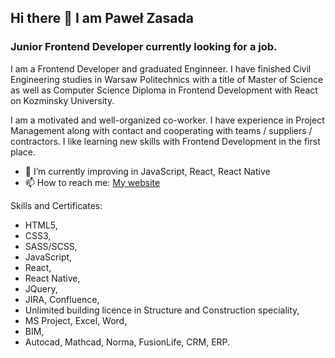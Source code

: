 ## Hi there 👋 I am Paweł Zasada
### Junior Frontend Developer currently looking for a job.

I am a Frontend Developer and graduated Enginneer. I have finished Civil Engineering studies in Warsaw Politechnics with a title of Master of Science as well as Computer Science Diploma in Frontend Development with React on Kozminsky University. 

I am a motivated and well-organized co-worker. I have experience in Project Management along with contact and cooperating with teams / suppliers / contractors. I like learning new skills with Frontend Development in the first place.

- 🌱 I’m currently improving in JavaScript, React, React Native
- 📫 How to reach me: [My website](https://github.com/Zasada94/PaulsPortfolio)

Skills and Certificates:
- HTML5,
- CSS3,
- SASS/SCSS,
- JavaScript,
- React,
- React Native,
- JQuery,
- JIRA, Confluence,
- Unlimited building licence in Structure and Construction speciality,
- MS Project, Excel, Word,
- BIM,
- Autocad, Mathcad, Norma, FusionLife, CRM, ERP.

